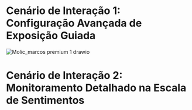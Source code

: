 # Cenário de Interação 1: Configuração Avançada de Exposição Guiada

![Molic_marcos premium 1 drawio](https://github.com/user-attachments/assets/264ef5c6-853b-4310-933f-645bbb33f1e7)

# Cenário de Interação 2: Monitoramento Detalhado na Escala de Sentimentos

